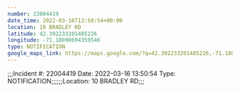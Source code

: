 ```yaml
---
number: 22004419
date_time: 2022-03-16T13:50:54+00:00
location: 10 BRADLEY RD
latitude: 42.392233201485226
longitude: -71.18090694359546
type: NOTIFICATION
google_maps_link: https://maps.google.com/?q=42.392233201485226,-71.18090694359546
---
```


;;;Incident #: 22004419  Date: 2022-03-16 13:50:54   Type: NOTIFICATION;;;;;;Location: 10 BRADLEY RD;;;

